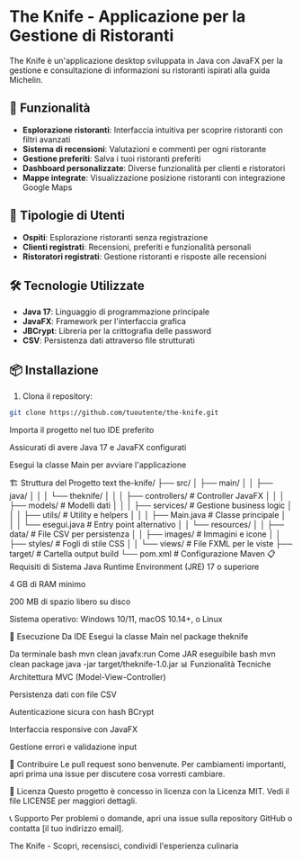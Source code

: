 # The Knife - Applicazione per la Gestione di Ristoranti

The Knife è un'applicazione desktop sviluppata in Java con JavaFX per la gestione e consultazione di informazioni su ristoranti ispirati alla guida Michelin.

## 🚀 Funzionalità

- **Esplorazione ristoranti**: Interfaccia intuitiva per scoprire ristoranti con filtri avanzati
- **Sistema di recensioni**: Valutazioni e commenti per ogni ristorante
- **Gestione preferiti**: Salva i tuoi ristoranti preferiti
- **Dashboard personalizzate**: Diverse funzionalità per clienti e ristoratori
- **Mappe integrate**: Visualizzazione posizione ristoranti con integrazione Google Maps

## 👥 Tipologie di Utenti

- **Ospiti**: Esplorazione ristoranti senza registrazione
- **Clienti registrati**: Recensioni, preferiti e funzionalità personali
- **Ristoratori registrati**: Gestione ristoranti e risposte alle recensioni

## 🛠️ Tecnologie Utilizzate

- **Java 17**: Linguaggio di programmazione principale
- **JavaFX**: Framework per l'interfaccia grafica
- **JBCrypt**: Libreria per la crittografia delle password
- **CSV**: Persistenza dati attraverso file strutturati

## 📦 Installazione

1. Clona il repository:
```bash
git clone https://github.com/tuoutente/the-knife.git
```
Importa il progetto nel tuo IDE preferito

Assicurati di avere Java 17 e JavaFX configurati

Esegui la classe Main per avviare l'applicazione

🏗️ Struttura del Progetto
text
the-knife/
├── src/
│   ├── main/
│   │   ├── java/
│   │   │   └── theknife/
│   │   │       ├── controllers/      # Controller JavaFX
│   │   │       ├── models/           # Modelli dati
│   │   │       ├── services/         # Gestione business logic
│   │   │       ├── utils/            # Utility e helpers
│   │   │       ├── Main.java         # Classe principale
│   │   │       └── esegui.java       # Entry point alternativo
│   │   └── resources/
│   │       ├── data/                 # File CSV per persistenza
│   │       ├── images/               # Immagini e icone
│   │       ├── styles/               # Fogli di stile CSS
│   │       └── views/                # File FXML per le viste
├── target/                           # Cartella output build
└── pom.xml                          # Configurazione Maven
📋 Requisiti di Sistema
Java Runtime Environment (JRE) 17 o superiore

4 GB di RAM minimo

200 MB di spazio libero su disco

Sistema operativo: Windows 10/11, macOS 10.14+, o Linux

🚦 Esecuzione
Da IDE
Esegui la classe Main nel package theknife

Da terminale
bash
mvn clean javafx:run
Come JAR eseguibile
bash
mvn clean package
java -jar target/theknife-1.0.jar
📊 Funzionalità Tecniche
Architettura MVC (Model-View-Controller)

Persistenza dati con file CSV

Autenticazione sicura con hash BCrypt

Interfaccia responsive con JavaFX

Gestione errori e validazione input

🤝 Contribuire
Le pull request sono benvenute. Per cambiamenti importanti, apri prima una issue per discutere cosa vorresti cambiare.

📄 Licenza
Questo progetto è concesso in licenza con la Licenza MIT. Vedi il file LICENSE per maggiori dettagli.

📞 Supporto
Per problemi o domande, apri una issue sulla repository GitHub o contatta [il tuo indirizzo email].

The Knife - Scopri, recensisci, condividi l'esperienza culinaria
